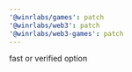 ```yaml
---
'@winrlabs/games': patch
'@winrlabs/web3': patch
'@winrlabs/web3-games': patch
---
```


fast or verified option
